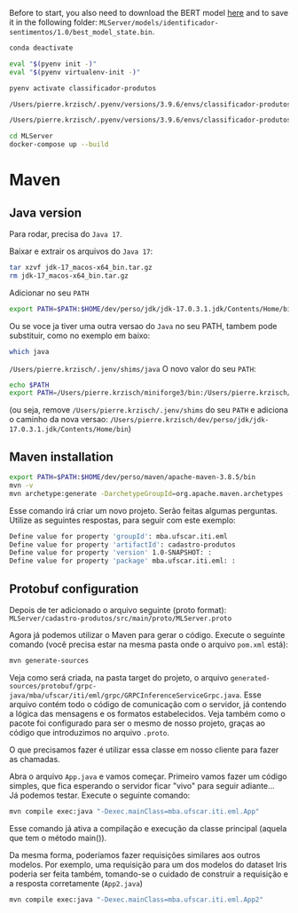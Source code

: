 Before to start, you also need to download the BERT model [here](https://drive.google.com/file/d/1d4RBMWwnzFBaPL2TSu-X1lfb3GLv1Pz5/view) and to save it in the following folder: `MLServer/models/identificador-sentimentos/1.0/best_model_state.bin`.

```bash
conda deactivate

eval "$(pyenv init -)"
eval "$(pyenv virtualenv-init -)"

pyenv activate classificador-produtos
```

```bash
/Users/pierre.krzisch/.pyenv/versions/3.9.6/envs/classificador-produtos/bin/pip install notebook

/Users/pierre.krzisch/.pyenv/versions/3.9.6/envs/classificador-produtos/bin/jupyter notebook
```

```bash
cd MLServer
docker-compose up --build
```

# Maven

## Java version
Para rodar, precisa do `Java 17`.

Baixar e extrair os arquivos do `Java 17`:

```bash
tar xzvf jdk-17_macos-x64_bin.tar.gz
rm jdk-17_macos-x64_bin.tar.gz
```

Adicionar no seu `PATH`
```bash
export PATH=$PATH:$HOME/dev/perso/jdk/jdk-17.0.3.1.jdk/Contents/Home/bin
```

Ou se voce ja tiver uma outra versao do `Java` no seu PATH, tambem pode substituir, como no exemplo em baixo:
```bash
which java
```
`/Users/pierre.krzisch/.jenv/shims/java`
O novo valor do seu `PATH`:
```bash
echo $PATH
export PATH=/Users/pierre.krzisch/miniforge3/bin:/Users/pierre.krzisch/miniforge3/condabin:/Users/pierre.krzisch/dev/nu/nucli:/Users/pierre.krzisch/.rbenv/shims:/Users/pierre.krzisch/.jenv/bin:/usr/local/sbin:/usr/local/bin:/usr/bin:/bin:/usr/sbin:/sbin:/usr/local/MacGPG2/bin:/usr/local/opt/fzf/bin:/Users/pierre.krzisch/dev/perso/jdk/jdk-17.0.3.1.jdk/Contents/Home/bin
```
(ou seja, remove `/Users/pierre.krzisch/.jenv/shims` do seu `PATH` e adiciona o caminho da nova versao: `/Users/pierre.krzisch/dev/perso/jdk/jdk-17.0.3.1.jdk/Contents/Home/bin`)


## Maven installation

```bash
export PATH=$PATH:$HOME/dev/perso/maven/apache-maven-3.8.5/bin
mvn -v
mvn archetype:generate -DarchetypeGroupId=org.apache.maven.archetypes -DarchetypeArtifactId=maven-archetype-quickstart -DarchetypeVersion=1.4
```

Esse comando irá criar um novo projeto. Serão feitas algumas perguntas. Utilize as seguintes respostas, para seguir com este exemplo:
```bash
Define value for property 'groupId': mba.ufscar.iti.eml
Define value for property 'artifactId': cadastro-produtos
Define value for property 'version' 1.0-SNAPSHOT: :
Define value for property 'package' mba.ufscar.iti.eml: :
```

## Protobuf configuration
Depois de ter adicionado o arquivo seguinte (proto format):
`MLServer/cadastro-produtos/src/main/proto/MLServer.proto`

Agora já podemos utilizar o Maven para gerar o código. Execute o seguinte comando (você precisa estar na mesma pasta onde o arquivo `pom.xml` está):
```bash
mvn generate-sources
```
Veja como será criada, na pasta target do projeto, o arquivo `generated-sources/protobuf/grpc-java/mba/ufscar/iti/eml/grpc/GRPCInferenceServiceGrpc.java`. Esse arquivo contém todo o código de comunicação com o servidor, já contendo a lógica das mensagens e os formatos estabelecidos. Veja também como o pacote foi configurado para ser o mesmo de nosso projeto, graças ao código que introduzimos no arquivo `.proto`.

O que precisamos fazer é utilizar essa classe em nosso cliente para fazer as chamadas.

Abra o arquivo `App.java` e vamos começar. Primeiro vamos fazer um código simples, que fica esperando o servidor ficar "vivo" para seguir adiante...  
Já podemos testar. Execute o seguinte comando:
```bash
mvn compile exec:java "-Dexec.mainClass=mba.ufscar.iti.eml.App"
```
Esse comando já ativa a compilação e execução da classe principal (aquela que tem o método main()).


Da mesma forma, poderíamos fazer requisições similares aos outros modelos. Por exemplo, uma requisição para um dos modelos do dataset Iris poderia ser feita também, tomando-se o cuidado de construir a requisição e a resposta corretamente (`App2.java`)
```bash
mvn compile exec:java "-Dexec.mainClass=mba.ufscar.iti.eml.App2"
```
